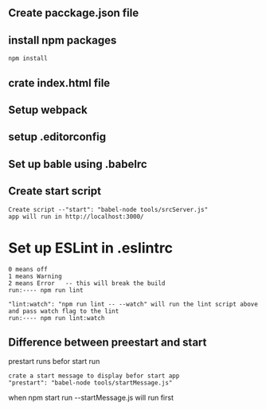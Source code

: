 ## Create pacckage.json file

## install npm packages
```
npm install
```

## crate index.html file

## Setup webpack

## setup .editorconfig

## Set up bable using .babelrc

## Create start script
```Create express server - .tools/srcServer.js
Create script --"start": "babel-node tools/srcServer.js"
app will run in http://localhost:3000/
```

# Set up ESLint in .eslintrc
```
0 means off
1 means Warning
2 means Error   -- this will break the build
run:---- npm run lint

"lint:watch": "npm run lint -- --watch" will run the lint script above and pass watch flag to the lint
run:---- npm run lint:watch
```

## Difference between preestart and start
prestart runs befor start run
```
crate a start message to display befor start app
"prestart": "babel-node tools/startMessage.js"
```
when npm start run --startMessage.js will run first





